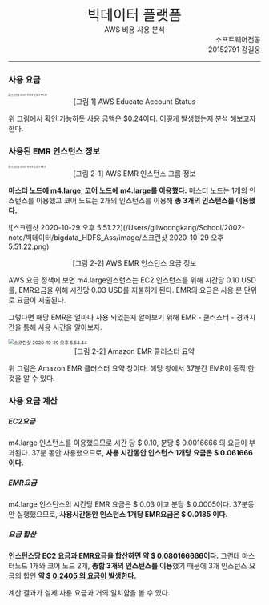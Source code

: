 <div style="text-align:center;font-size:2em;">빅데이터 플랫폼 </br></div><div style="font-size: 1em; text-align: center;">AWS 비용 사용 분석</div></div>

<div style="text-align:right;">소프트웨어전공</br>20152791 강길웅</div>

---

### 사용 요금

<img src="/Users/gilwoongkang/School/2002-note/빅데이터/bigdata_HDFS_Ass/image/스크린샷 2020-10-29 오후 5.44.33.png" alt="스크린샷 2020-10-29 오후 5.44.33" style="zoom:33%;" />

<div style="text-align:center;">[그림 1] AWS Educate Account Status</div>

위 그림에서 확인 가능하듯 사용 금액은 $0.24이다. 어떻게 발생했는지 분석 해보고자 한다. 

### 사용된 EMR 인스턴스 정보

<img src="/Users/gilwoongkang/School/2002-note/빅데이터/bigdata_HDFS_Ass/image/스크린샷 2020-10-29 오후 5.48.17.png" alt="스크린샷 2020-10-29 오후 5.48.17" style="zoom:33%;" />

<div style="text-align:center;">[그림 2-1] AWS EMR 인스턴스 그룹 정보</div>

**마스터 노드에 m4.large, 코어 노드에 m4.large를 이용했다.** 마스터 노드는 1개의 인스턴스를 이용했고 코어 노드는 2개의 인스턴스를 이용해 **총 3개의 인스턴스를 이용했다.**

![스크린샷 2020-10-29 오후 5.51.22](/Users/gilwoongkang/School/2002-note/빅데이터/bigdata_HDFS_Ass/image/스크린샷 2020-10-29 오후 5.51.22.png)

<div style="text-align:center;">[그림 2-2] AWS EMR 인스턴스 요금 정보</div>

AWS 요금 정책에 보면 m4.large인스턴스는 EC2 인스턴스를 위해 시간당 0.10 USD를, EMR요금을 위해 시간당 0.03 USD를 지불하게 된다. EMR의 요금은 사용 분 단위로 요금이 지출된다. 

그렇다면 해당 EMR은 얼마나 사용 되었는지 알아보기 위해 EMR - 클러스터 - 경과시간을 통해 사용 시간을 알아보자.

<img src="/Users/gilwoongkang/School/2002-note/빅데이터/bigdata_HDFS_Ass/image/스크린샷 2020-10-29 오후 5.54.44.png" alt="스크린샷 2020-10-29 오후 5.54.44" style="zoom:67%;" />

<div style="text-align:center;">[그림 2-2] Amazon EMR 클러스터 요약</div>

위 그림은 Amazon EMR 클러스터 요약 창이다. 해당 창에서 37분간 EMR이 동작 한 것을 알 수 있다. 

### 사용 요금 계산

##### EC2요금

m4.large 인스턴스를 이용했으므로 시간 당 \$ 0.10, 분당 \$ 0.0016666  의 요금이 부과된다. 37분 동안 사용했으므로, **사용 시간동안 인스턴스 1개당 요금은 \$ 0.061666 이다.** 

##### EMR요금

m4.large 인스턴스의 시간당 EMR 요금은 \$ 0.03 이고 분당 \$ 0.0005이다. 37분동안 실행했으므로, **사용시간동안 인스턴스 1개당 EMR요금은 $ 0.0185 이다.**

##### 요금 합산

**인스턴스당 EC2 요금과 EMR요금을 합산하면 약 $ 0.080166666이다.** 그런데 마스터노드 1개와 코어 노드 2개, **총합 3개의 인스턴스를 이용**했기 때문에 3개 인스턴스 요금의 합인 <u>**약 \$ 0.2405 의 요금이 발생한다.**</u> 

계산 결과가 실제 사용 요금과 거의 일치함을 볼 수 있다.

